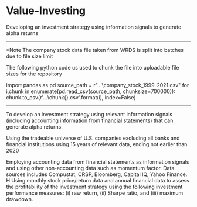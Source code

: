 # Value-Investing
Developing an investment strategy using information signals to generate alpha returns

--------------------------------------------------------------------------------------------------
*Note
The company stock data file taken from WRDS is split into batches due to file size limit

The following python code us used to chunk the file into uploadable file sizes for the repository 

import pandas as pd
source_path = r"...\company_stock_1999-2021.csv"
for i,chunk in enumerate(pd.read_csv(source_path, chunksize=700000)):
    chunk.to_csv(r'...\chunk{}.csv'.format(i), index=False)
    
---------------------------------------------------------------------------------------------------

To develop an investment strategy using relevant information signals (including accounting information from financial statements) that can generate alpha returns.

Using the tradeable universe of U.S. companies excluding all banks and financial institutions using 15 years of relevant data, ending not earlier than 2020

Employing accounting data from financial statements as information signals and using other non-accounting data such as momentum factor.
Data sources includes Compustat, CRSP, Bloomberg, Capital IQ, Yahoo Finance. H
Using monthly stock price/return data and annual financial data to assess the profitability of the investment strategy using the following investment performance measures: 
(i) raw return, (ii) Sharpe ratio, and (iii) maximum drawdown.
